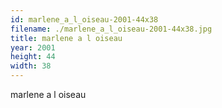 ```yaml
---
id: marlene_a_l_oiseau-2001-44x38
filename: ./marlene_a_l_oiseau-2001-44x38.jpg
title: marlene a l oiseau
year: 2001
height: 44
width: 38
---
```


marlene a l oiseau